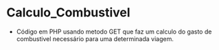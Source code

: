 # Calculo_Combustivel
 
 - Código em PHP usando metodo GET que faz um calculo do gasto de combustivel necessário para uma determinada viagem.